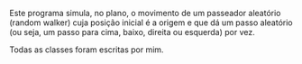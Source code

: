   Este programa simula, no plano, o movimento de um passeador aleatório (random walker) cuja posição inicial é a origem
e que dá um passo aleatório (ou seja, um passo para cima, baixo, direita ou esquerda) por vez.

  Todas as classes foram escritas por mim.
